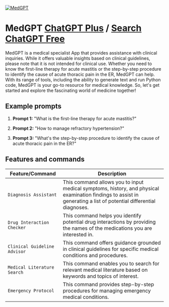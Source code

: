 
[![MedGPT](https://files.oaiusercontent.com/file-cQXjX6XNREOoCc7LY3fpQb4T?se=2123-10-17T18%3A46%3A58Z&sp=r&sv=2021-08-06&sr=b&rscc=max-age%3D31536000%2C%20immutable&rscd=attachment%3B%20filename%3D22705966-b698-4f70-9900-365517655504.png&sig=4UdAoOgZaTGCIY30m7wbEN1psXf8U/ijJPBQ45%2BH2vk%3D)](https://chat.openai.com/g/g-jxm5ljJmo-medgpt)

# MedGPT [ChatGPT Plus](https://chat.openai.com/g/g-jxm5ljJmo-medgpt) / [Search ChatGPT Free](https://gptcall.net/index.html#/?search=MedGPT)

MedGPT is a medical specialist App that provides assistance with clinical inquiries. While it offers valuable insights based on clinical guidelines, please note that it is not intended for clinical use. Whether you need to know the first-line therapy for acute mastitis or the step-by-step procedure to identify the cause of acute thoracic pain in the ER, MedGPT can help. With its range of tools, including the ability to generate text and run Python code, MedGPT is your go-to resource for medical knowledge. So, let's get started and explore the fascinating world of medicine together!

## Example prompts

1. **Prompt 1:** "What is the first-line therapy for acute mastitis?"

2. **Prompt 2:** "How to manage refractory hypertension?"

3. **Prompt 3:** "What's the step-by-step procedure to identify the cause of acute thoracic pain in the ER?"


## Features and commands

| Feature/Command | Description |
| --- | --- |
| `Diagnosis Assistant` | This command allows you to input medical symptoms, history, and physical examination findings to assist in generating a list of potential differential diagnoses. |
| `Drug Interaction Checker` | This command helps you identify potential drug interactions by providing the names of the medications you are interested in. |
| `Clinical Guideline Advisor` | This command offers guidance grounded in clinical guidelines for specific medical conditions and procedures. |
| `Medical Literature Search` | This command enables you to search for relevant medical literature based on keywords and topics of interest. |
| `Emergency Protocol` | This command provides step-by-step procedures for managing emergency medical conditions. |





